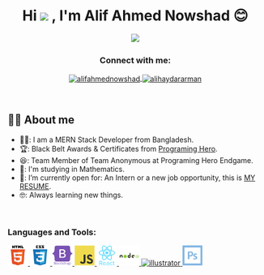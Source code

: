 <h1 align="center">Hi <img src="https://media.giphy.com/media/hvRJCLFzcasrR4ia7z/giphy.gif" width="35"> , I'm Alif Ahmed Nowshad 😊</h1>
<p align="center">
  <a href="https://github.com/DenverCoder1/readme-typing-svg">
    <img src="https://readme-typing-svg.herokuapp.com lines=MERN+Stack+Developer;DS%20|%20Algorithms%20|%20OOP%20;Specialist%20on%20ReactJs;Full%20Stack%20Developer Always%20learning%20new%20things&center=true&width=500&height=50">
  </a>
</p>
<h3 align="center">Connect with me:</h3>
<p align="center">
  <a href="https://www.linkedin.com/in/alifahmednowshad/" target="_blank">
    <img align="center" src="https://raw.githubusercontent.com/rahuldkjain/github-profile-readme-generator/master/src/images/icons/Social/linked-in-alt.svg"
      alt="alifahmednowshad" height="30" width="40" />
  </a>
   <a href="https://www.facebook.com/alifahmednowshad/" target="_blank">
     <img align="center"
      src="https://raw.githubusercontent.com/rahuldkjain/github-profile-readme-generator/master/src/images/icons/Social/facebook.svg"
      alt="alihaydararman" height="30" width="40" />
  </a>
</p>
<br>

 
## :sassy_man:  About me
- 👨‍💻: I am a MERN Stack Developer from Bangladesh.
- 🏆: Black Belt Awards & Certificates from [Programing Hero](https://web.programming-hero.com/). 
- 😆: Team Member of Team Anonymous at Programing Hero Endgame.
- 📘: I'm studying in Mathematics.
- 🤔: I’m currently open for: An Intern or a new job opportunity, this is [MY RESUME](https://drive.google.com/file/d/1B9lRh5-7yTCUBUuCyxfqo-SCibZsUGco/view).
- 🤓: Always learning new things.

<br>

<h3 align="left">Languages and Tools:</h3>
<p align="left">
  <a href="https://www.w3.org/html/" target="_blank" rel="noreferrer"> 
    <img src="https://raw.githubusercontent.com/devicons/devicon/master/icons/html5/html5-original-wordmark.svg" alt="html5" width="40" height="40" /> 
  </a> 
  <a href="https://www.w3schools.com/css/" target="_blank" rel="noreferrer"> 
    <img src="https://raw.githubusercontent.com/devicons/devicon/master/icons/css3/css3-original-wordmark.svg" alt="css3" width="40" height="40" /> 
  </a>
  <a href="https://getbootstrap.com" target="_blank" rel="noreferrer">
    <img src="https://raw.githubusercontent.com/devicons/devicon/master/icons/bootstrap/bootstrap-plain-wordmark.svg" alt="bootstrap" width="40" height="40" /> 
  </a>
  <a href="https://developer.mozilla.org/en-US/docs/Web/JavaScript" target="_blank" rel="noreferrer">
    <img src="https://raw.githubusercontent.com/devicons/devicon/master/icons/javascript/javascript-original.svg" alt="javascript" width="40" height="40" /> 
  </a>
  <a href="https://reactjs.org/" target="_blank" rel="noreferrer"> 
    <img src="https://raw.githubusercontent.com/devicons/devicon/master/icons/react/react-original-wordmark.svg" alt="react" width="40" height="40" /> 
  </a>
  <a href="https://nodejs.org" target="_blank" rel="noreferrer">
    <img src="https://raw.githubusercontent.com/devicons/devicon/master/icons/nodejs/nodejs-original-wordmark.svg" alt="nodejs" width="40" height="40" /> 
  </a>
  <a href="https://www.adobe.com/in/products/illustrator.html" target="_blank" rel="noreferrer"> 
    <img src="https://www.vectorlogo.zone/logos/adobe_illustrator/adobe_illustrator-icon.svg" alt="illustrator" width="40" height="40" /> 
  </a>
  <a href="https://www.photoshop.com/en" target="_blank" rel="noreferrer"> 
    <img src="https://raw.githubusercontent.com/devicons/devicon/master/icons/photoshop/photoshop-line.svg" alt="photoshop" width="40" height="40" /> 
  </a>
</p>

<br>
